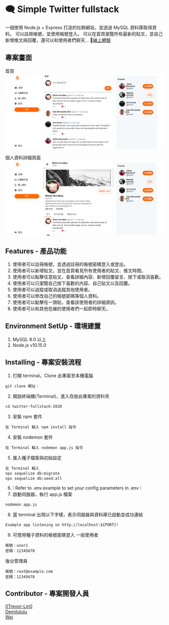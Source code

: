 # :left_speech_bubble: Simple Twitter fullstack
一個使用 Node.js + Express 打造的社群網站，並透過 MySQL 資料庫取得資料。 可以註冊帳號，並使用帳號登入。 可以在首頁瀏覽所有最新的貼文，並自己新增推文與回覆，還可以和使用者們聊天...
:link:[線上體驗](https://simple-twitter-alphitter.herokuapp.com/)

## 專案畫面
首頁
![image](/public/img/AC-Simple-Twitter-localhost.png)
<!-- ![image](https://github.com/0Trevor-Lin0/twitter-fullstack-2020/blob/master/picture/Twitter%E9%A6%96%E9%A0%81.png) -->


個人資料詳細頁面
![image](/public/img/AC-Simple-Twitter-userPage.png)
<!-- ![image](https://github.com/0Trevor-Lin0/twitter-fullstack-2020/blob/master/picture/Twitter%E5%80%8B%E4%BA%BA%E8%A9%B3%E7%B4%B0%E9%A0%81.png) -->

## Features - 產品功能

1. 使用者可以註冊帳號，並透過註冊的帳號密碼登入或登出。
2. 使用者可以新增貼文，並在首頁看見所有使用者的貼文、推文時間。
3. 使用者可以點擊任意貼文，查看詳細內容、新增回覆留言、按下或取消喜歡。
4. 使用者可以只瀏覽自己按下喜歡的內容、自己貼文以及回覆。
5. 使用者可以追蹤或取消追蹤其他使用者。
6. 使用者可以修改自己的帳號密碼等個人資料。
7. 使用者可以點擊任一頭貼，查看該使用者的詳細資訊。
8. 使用者可以和其他在線的使用者們一起即時聊天。


## Environment SetUp - 環境建置
1. MySQL 8.0 以上
2. Node.js v10.15.0

## Installing - 專案安裝流程
1. 打開 terminal，Clone 此專案至本機電腦
```
git clone 網址：
```
2. 開啟終端機(Terminal)，進入存放此專案的資料夾
```
cd twitter-fullstack-2020
```
3. 安裝 npm 套件
```
在 Terminal 輸入 npm install 指令
```
4. 安裝 nodemon 套件
```
在 Terminal 輸入 nodemon app.js 指令
```
5. 匯入種子檔案與初始設定
```
在 Terminal 輸入 
npx sequelize db:migrate 
npx sequelize db:seed:all 
```
6. :grey_exclamation: Refer to .env.example to set your config parameters in .env :grey_exclamation:
   <br />
7. 啟動伺服器，執行 app.js 檔案
```
nodemon app.js
```
8. 當 terminal 出現以下字樣，表示伺服器與資料庫已啟動並成功連結
```
Example app listening on http://localhost:${PORT}!
```
9. 可使用種子資料的帳號密碼登入
一般使用者
```
帳號：user1
密碼：12345678
```
後台管理員
```
帳號：root@example.com
密碼：12345678
```
## Contributor - 專案開發人員

[0Trevor-Lin0](https://github.com/0Trevor-Lin0)  
[Demilululu](https://github.com/Demilululu)  
[Wei](https://github.com/a1234567045)  












